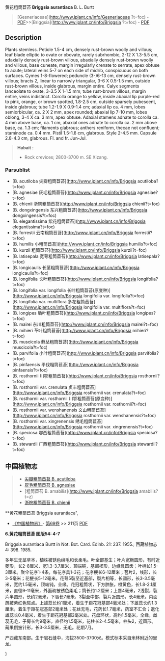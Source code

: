 黄花粗筒苣苔 **Briggsia aurantiaca** B. L. Burtt

> [Gesneriaceae](http://www.iplant.cn/info/Gesneriaceae ?t=foc) - [PDF](http://iplant.cn/foc/pdf/Gesneriaceae.pdf)>>[Briggsia](http://www.iplant.cn/info/Briggsia ?t=foc) - [PDF](http://www.iplant.cn/foc/pdf/Briggsia.pdf)

## Description

Plants stemless. Petiole 1.5-4 cm, densely rust-brown woolly and villous; leaf blade elliptic to ovate or obovate, rarely subrhombic, 2-12 X 1.3-5.5 cm, adaxially densely rust-brown villous, abaxially densely rust-brown woolly and villous, base cuneate, margin irregularly crenate to serrate, apex obtuse to acute; lateral veins 5-7 on each side of midrib, conspicuous on both surfaces. Cymes 1-8-flowered; peduncle (3-)6-13 cm, densely rust-brown villous; bracts 2, linear to narrowly triangular, 3-6 X 0.5-1.5 mm, outside rust-brown villous, inside glabrous, margin entire. Calyx segments lanceolate to ovate, 3-3.5 X 1-1.5 mm; tube rust-brown villous, margin entire, veins indistinct. Corolla orange to yellow, inside abaxial lip purple-red to pink, orange, or brown spotted, 1.8-2.5 cm, outside sparsely pubescent, inside glabrous; tube 1.2-1.9 X 0.9-1.4 cm; adaxial lip ca. 4 mm, lobes semiorbicular, ca. 2 X 2 mm, apex rounded; abaxial lip 7-10 mm, lobes oblong, 3-4 X ca. 3 mm, apex obtuse. Adaxial stamens adnate to corolla ca. 4 mm above base, ca. 1 cm, abaxial ones adnate to corolla ca. 2 mm above base, ca. 1.3 cm; filaments glabrous; anthers reniform, thecae not confluent; staminode ca. 0.4 mm. Pistil 1.5-1.8 cm, glabrous. Style 2-4.5 mm. Capsule 2.8-4.3 cm, glabrous. Fl. and fr. Jun-Jul.

> **Habait** : 
>* Rock crevices; 2800-3700 m. SE Xizang.

### Parsublist

* [B.  acutiloba  尖瓣粗筒苣苔](http://www.iplant.cn/info/Briggsia acutiloba?t=foc)
* [B.  agnesiae  灰毛粗筒苣苔](http://www.iplant.cn/info/Briggsia agnesiae?t=foc)
* [B.  chienii  浙皖粗筒苣苔](http://www.iplant.cn/info/Briggsia chienii?t=foc)
* [B.  dongxingensis  东兴粗筒苣苔](http://www.iplant.cn/info/Briggsia dongxingensis?t=foc)
* [B.  elegantissima  紫花粗筒苣苔](http://www.iplant.cn/info/Briggsia elegantissima?t=foc)
* [B.  forrestii  云南粗筒苣苔](http://www.iplant.cn/info/Briggsia forrestii?t=foc)
* [B.  humilis  小粗筒苣苔](http://www.iplant.cn/info/Briggsia humilis?t=foc)
* [B.  kurzii  粗筒苣苔](http://www.iplant.cn/info/Briggsia kurzii?t=foc)
* [B.  latisepala  宽萼粗筒苣苔](http://www.iplant.cn/info/Briggsia latisepala?t=foc)
* [B.  longicaulis  长茎粗筒苣苔](http://www.iplant.cn/info/Briggsia longicaulis?t=foc)
* [B.  longifolia  长叶粗筒苣苔](http://www.iplant.cn/info/Briggsia longifolia?t=foc)
* [B.  longifolia var. longifolia  长叶粗筒苣苔(原变种)](http://www.iplant.cn/info/Briggsia longifolia var. longifolia?t=foc)
* [B.  longifolia var. multiflora  多花粗筒苣苔](http://www.iplant.cn/info/Briggsia longifolia var. multiflora?t=foc)
* [B.  longipes  盾叶粗筒苣苔](http://www.iplant.cn/info/Briggsia longipes?t=foc)
* [B.  mairei  东川粗筒苣苔](http://www.iplant.cn/info/Briggsia mairei?t=foc)
* [B.  mihieri  革叶粗筒苣苔](http://www.iplant.cn/info/Briggsia mihieri?t=foc)
* [B.  muscicola  藓丛粗筒苣苔](http://www.iplant.cn/info/Briggsia muscicola?t=foc)
* [B.  parvifolia  小叶粗筒苣苔](http://www.iplant.cn/info/Briggsia parvifolia?t=foc)
* [B.  pinfaensis  平伐粗筒苣苔](http://www.iplant.cn/info/Briggsia pinfaensis?t=foc)
* [B.  rosthornii  川鄂粗筒苣苔](http://www.iplant.cn/info/Briggsia rosthornii?t=foc)
* [B.  rosthornii var. crenulata  贞丰粗筒苣苔](http://www.iplant.cn/info/Briggsia rosthornii var. crenulata?t=foc)
* [B.  rosthornii var. rosthornii  川鄂粗筒苣苔(原变种)](http://www.iplant.cn/info/Briggsia rosthornii var. rosthornii?t=foc)
* [B.  rosthornii var. wenshanensis  文山粗筒苣苔](http://www.iplant.cn/info/Briggsia rosthornii var. wenshanensis?t=foc)
* [B.  rosthornii var. xingrenensis  绣毛粗筒苣苔](http://www.iplant.cn/info/Briggsia rosthornii var. xingrenensis?t=foc)
* [B.  speciosa  鄂西粗筒苣苔](http://www.iplant.cn/info/Briggsia speciosa?t=foc)
* [B.  stewardii  广西粗筒苣苔](http://www.iplant.cn/info/Briggsia stewardii?t=foc)

## 中国植物志

> * [尖瓣粗筒苣苔  B.  acutiloba](Briggsia-acutiloba-尖瓣粗筒苣苔.md)
> * [灰毛粗筒苣苔  B.  agnesiae](Briggsia-agnesiae-灰毛粗筒苣苔.md)
> * [粗筒苣苔  B.  amabilis](http://www.iplant.cn/info/Briggsia amabilis?t=z)
> * [浙皖粗筒苣苔  B.  chienii](Briggsia-chienii-浙皖粗筒苣苔.md)

**黄花粗筒苣苔 Briggsia aurantiaca",

* [《中国植物志》](http://www.iplant.cn/frps)- [第69卷](http://www.iplant.cn/frps/vol/69) >> 211页 [PDF](http://www.iplant.cn/frps/pdf/69/211.pdf)

**6.黄花粗筒苣苔 图版54: 4-7**

Briggsia aurantiaca Burtt in Not. Bot. Card. Edinb. 21: 237. 1955.; 西藏植物志4: 398. 1985.

多年生无茎草本，植株被锈色绵毛和长柔毛。叶全部基生；叶片宽椭圆形，有时近菱形，长2-8厘米，宽1.3-3.7厘米，顶端钝，基部楔形，边缘具圆齿；叶柄长1.5-3厘米。聚伞花序1-4条，每花序具1-3花；花序梗长6-12厘米；苞片2，线形，长3-5毫米；花梗长5-12毫米。花萼5裂至近基部，裂片相等，长圆形，长3-3.5毫米，宽约1.5毫米，顶端钝，全缘。花冠粗筒状，下方肿胀，橙黄色，长1.8-2.1厘米，直径9-11毫米，外面疏被锈色柔毛；筒长约1.2厘米；上唇4毫米，2浅裂，裂片半圆形，长约2毫米，下唇长7毫米，3裂至中部，裂片近圆形，长4毫米，内面疏被紫红色斑点。上雄蕊长约1厘米，着生于距花冠基部4毫米处；下雄蕊长约1.3厘米，着生于距花冠基部2毫米处；花丝无毛，花药长1.7毫米，药室不汇合；退化雄蕊长0.4毫米，着生于距花冠基部2毫米处。花盘环状，高约1.5毫米，全缘，雌蕊无毛，子房长约9毫米，直径约1.5毫米，花柱长2-4.5毫米，柱头2，近圆形。蒴果倒披针形，长3-3.5厘米，无毛。花期7月。

产西藏东南部。生于岩石缝中，海拔3500-3700米。模式标本采自米林附近的里龙。

}